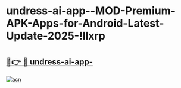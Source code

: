 # undress-ai-app--MOD-Premium-APK-Apps-for-Android-Latest-Update-2025-!llxrp

# <h2><a href="https://eyxjvq.esa.edu.pl?title=undress-ai-app-&ref=llxrp">🔗👉 🔴 undress-ai-app-</a></h2>

[![acn](https://github.com/user-attachments/assets/0f9c940e-d8b0-45ae-aac7-cd30a18b3e1c)](https://eyxjvq.esa.edu.pl?title=undress-ai-app-&ref=llxrp)

